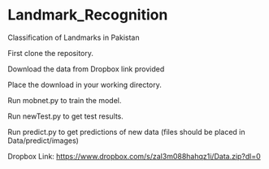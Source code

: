 # Landmark_Recognition
Classification of Landmarks in Pakistan

First clone the repository. 

Download the data from Dropbox link provided

Place the download in your working directory. 

Run mobnet.py to train the model.

Run newTest.py to get test results. 

Run predict.py to get predictions of new data (files should be placed in Data/predict/images)

Dropbox Link: https://www.dropbox.com/s/zal3m088hahqz1i/Data.zip?dl=0
